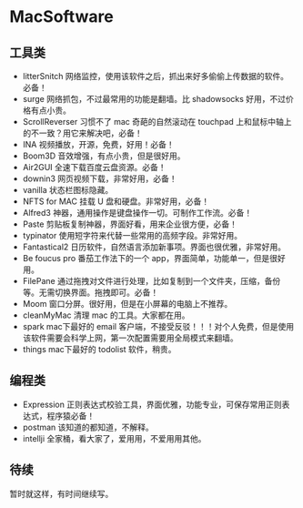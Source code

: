 # MacSoftware
## 工具类
* litterSnitch 网络监控，使用该软件之后，抓出来好多偷偷上传数据的软件。必备！
* surge 网络抓包，不过最常用的功能是翻墙。比 shadowsocks 好用，不过价格有点小贵。
* ScrollReverser 习惯不了 mac 奇葩的自然滚动在 touchpad 上和鼠标中轴上的不一致？用它来解决吧，必备！
* INA 视频播放，开源，免费，好用！必备！
* Boom3D 音效增强，有点小贵，但是很好用。
* Air2GUI 全速下载百度云盘资源。必备！
* downin3 网页视频下载，非常好用，必备！
* vanilla 状态栏图标隐藏。
* NFTS for MAC 挂载 U 盘和硬盘。非常好用，必备！
* Alfred3 神器，通用操作是键盘操作一切。可制作工作流。必备！
* Paste 剪贴板复制神器，界面好看，用来企业很方便，必备！
* typinator 使用短字符来代替一些常用的高频字段。非常好用。
* Fantastical2 日历软件，自然语言添加新事项。界面也很优雅，非常好用。
* Be foucus pro 番茄工作法下的一个 app，界面简单，功能单一，但是很好用。
* FilePane 通过拖拽对文件进行处理，比如复制到一个文件夹，压缩，备份等。无需切换界面。拖拽即可。必备！
* Moom 窗口分屏。很好用，但是在小屏幕的电脑上不推荐。
* cleanMyMac 清理 mac 的工具。大家都在用。
* spark mac下最好的 email 客户端，不接受反驳！！！对个人免费，但是使用该软件需要会科学上网，第一次配置需要用全局模式来翻墙。
* things mac下最好的 todolist 软件，稍贵。
## 编程类
* Expression 正则表达式校验工具，界面优雅，功能专业，可保存常用正则表达式，程序猿必备！
* postman 该知道的都知道，不解释。 
* intellji 全家桶，看大家了，爱用用，不爱用用其他。
## 待续
暂时就这样，有时间继续写。

